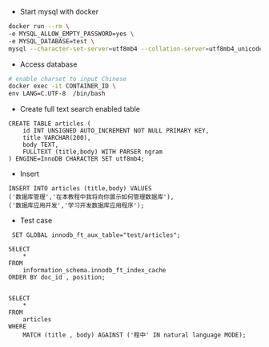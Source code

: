 - Start mysql with docker

``` bash
docker run --rm \
-e MYSQL_ALLOW_EMPTY_PASSWORD=yes \
-e MYSQL_DATABASE=test \
mysql --character-set-server=utf8mb4 --collation-server=utf8mb4_unicode_ci
```

- Access database 

``` bash
# enable charset to input Chinese
docker exec -it CONTAINER_ID \
env LANG=C.UTF-8  /bin/bash
```

- Create full text search enabled table

``` mysql
CREATE TABLE articles (
    id INT UNSIGNED AUTO_INCREMENT NOT NULL PRIMARY KEY,
    title VARCHAR(200),
    body TEXT,
    FULLTEXT (title,body) WITH PARSER ngram
) ENGINE=InnoDB CHARACTER SET utf8mb4;
```

- Insert 

``` mysql
INSERT INTO articles (title,body) VALUES
('数据库管理','在本教程中我将向你展示如何管理数据库'),
('数据库应用开发','学习开发数据库应用程序');
```


- Test case 

``` mysql 
 SET GLOBAL innodb_ft_aux_table="test/articles";

SELECT 
    *
FROM
    information_schema.innodb_ft_index_cache
ORDER BY doc_id , position;


SELECT 
    *
FROM
    articles
WHERE
    MATCH (title , body) AGAINST ('程中' IN natural language MODE);
```